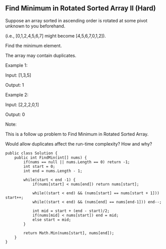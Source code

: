 ## Find Minimum in Rotated Sorted Array II (Hard)

Suppose an array sorted in ascending order is rotated at some pivot unknown to you beforehand.

(i.e.,  [0,1,2,4,5,6,7] might become  [4,5,6,7,0,1,2]).

Find the minimum element.

The array may contain duplicates.

Example 1:

Input: [1,3,5]

Output: 1

Example 2:

Input: [2,2,2,0,1]

Output: 0

Note:

This is a follow up problem to Find Minimum in Rotated Sorted Array.

Would allow duplicates affect the run-time complexity? How and why?

```
public class Solution {
    public int FindMin(int[] nums) {
        if(nums == null || nums.Length == 0) return -1;
        int start = 0;
        int end = nums.Length - 1;
        
        while(start < end -1) {
            if(nums[start] < nums[end]) return nums[start];
            
            while((start < end) && (nums[start] == nums[start + 1])) start++;
            while((start < end) && (nums[end] == nums[end-1])) end--;
            
            int mid = start + (end - start)/2;
            if(nums[mid] < nums[start]) end = mid;
            else start = mid;
        }
        
        return Math.Min(nums[start], nums[end]);
    }
}
```
